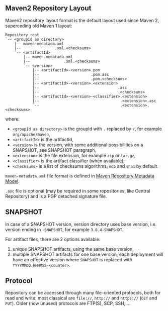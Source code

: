 ## Maven2 Repository Layout
<!--
Licensed to the Apache Software Foundation (ASF) under one
or more contributor license agreements.  See the NOTICE file
distributed with this work for additional information
regarding copyright ownership.  The ASF licenses this file
to you under the Apache License, Version 2.0 (the
"License"); you may not use this file except in compliance
with the License.  You may obtain a copy of the License at

    http://www.apache.org/licenses/LICENSE-2.0

Unless required by applicable law or agreed to in writing,
software distributed under the License is distributed on an
"AS IS" BASIS, WITHOUT WARRANTIES OR CONDITIONS OF ANY
KIND, either express or implied.  See the License for the
specific language governing permissions and limitations
under the License.
-->

Maven2 repository layout format is the default layout used since Maven 2, superceding old Maven 1 layout:

```
Repository root
`-- <groupId as directory>
    |-- maven-medatada.xml
    |--               .xml.<checksums>
    `-- <artifactId>
        |-- maven-medatada.xml
        |--               .xml.<checksums>
        `-- <version>
            |-- <artifactId>-<version>.pom
            |--                       .pom.asc
            |--                       .pom.<checksums>
            |-- <artifactId>-<version>.<extension>
            |--                                   .asc
            |--                                   .<checksums>
            |-- <artifactId>-<version>-<classifier>.<extension>
            |--                                    .<extension>.asc
            `--                                    .<extension>.<checksums>
```

where:

- `<groupId as directory>` is the groupId with `.` replaced by `/`, for example `org/apache/maven`,
- `<artifactId>` is the artifactId,
- `<version>` is the version, with some additional possibilities on a SNAPSHOT, see SNAPSHOT paragraph,
- `<extension>` is the file extension, for example `zip` or `tar.gz`,
- `<classifier>` is the artifact classifier (when available),
- `<checksums>` is a list of checksums algorithms, `md5` and `sha1` by default.

`maven-metadata.xml` file format is defined in [Maven Repository Metadata Model](/ref/current/maven-repository-metadata/).

`.asc` file is optional (may be required in some repositories, like Central Repository) and is a PGP detached signature file.

## SNAPSHOT

In case of a SNAPSHOT version, version directory uses base version, i.e. version ending in `-SNAPSHOT`, for example `3.8.4-SNAPSHOT`.

For artifact files, there are 2 options available:

1. unique SNAPSHOT artifacts, using the same base version,
2. multiple SNAPSHOT artifacts for one base version, each deployment will have an effective version where `SNAPSHOT` is replaced with `YYYYMMDD.HHMMSS-<counter>`.

## Protocol

Repository can be accessed through many file-oriented protocols, both for read and write: most classical are `file://`, `http://` and `https://` (`GET` and `PUT`).
Older (now unused) protocols are FTP(S), SCP, SSH, ...
